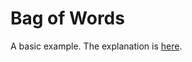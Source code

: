 # Bag of Words

A basic example. The explanation is [here](https://robertborges.net/blog/bag-o-words-1/).